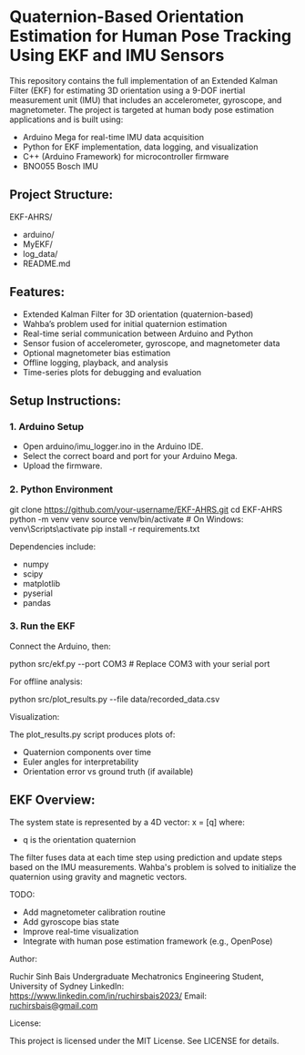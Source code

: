 # Quaternion-Based Orientation Estimation for Human Pose Tracking Using EKF and IMU Sensors

This repository contains the full implementation of an Extended Kalman Filter (EKF) for estimating 3D orientation using a 9-DOF inertial measurement unit (IMU) that includes an accelerometer, gyroscope, and magnetometer. The project is targeted at human body pose estimation applications and is built using:

- Arduino Mega for real-time IMU data acquisition
- Python for EKF implementation, data logging, and visualization
- C++ (Arduino Framework) for microcontroller firmware
- BNO055 Bosch IMU

## Project Structure:

EKF-AHRS/
- arduino/
- MyEKF/
- log_data/
- README.md

## Features:

- Extended Kalman Filter for 3D orientation (quaternion-based)
- Wahba’s problem used for initial quaternion estimation
- Real-time serial communication between Arduino and Python
- Sensor fusion of accelerometer, gyroscope, and magnetometer data
- Optional magnetometer bias estimation
- Offline logging, playback, and analysis
- Time-series plots for debugging and evaluation

## Setup Instructions:

### 1. Arduino Setup
- Open arduino/imu_logger.ino in the Arduino IDE.
- Select the correct board and port for your Arduino Mega.
- Upload the firmware.

### 2. Python Environment

git clone https://github.com/your-username/EKF-AHRS.git
cd EKF-AHRS
python -m venv venv
source venv/bin/activate  # On Windows: venv\\Scripts\\activate
pip install -r requirements.txt

Dependencies include:
- numpy
- scipy
- matplotlib
- pyserial
- pandas

### 3. Run the EKF

Connect the Arduino, then:

python src/ekf.py --port COM3  # Replace COM3 with your serial port

For offline analysis:

python src/plot_results.py --file data/recorded_data.csv

Visualization:

The plot_results.py script produces plots of:
- Quaternion components over time
- Euler angles for interpretability
- Orientation error vs ground truth (if available)

## EKF Overview:

The system state is represented by a 4D vector:
x = [q]
where:
- q is the orientation quaternion

The filter fuses data at each time step using prediction and update steps based on the IMU measurements. Wahba's problem is solved to initialize the quaternion using gravity and magnetic vectors.


TODO:

- Add magnetometer calibration routine
- Add gyroscope bias state
- Improve real-time visualization
- Integrate with human pose estimation framework (e.g., OpenPose)

Author:

Ruchir Sinh Bais
Undergraduate Mechatronics Engineering Student, University of Sydney
LinkedIn: https://www.linkedin.com/in/ruchirsbais2023/
Email: ruchirsbais@gmail.com

License:

This project is licensed under the MIT License. See LICENSE for details.
